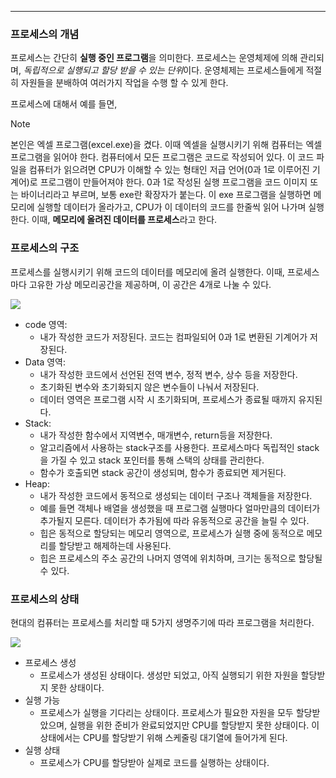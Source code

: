 
---

### 프로세스의 개념

프로세스는 간단히 **실행 중인 프로그램**을 의미한다. 프로세스는 운영체제에 의해 관리되며, *독립적으로 실행되고 할당 받을 수 있는 단위*이다. 운영체제는 프로세스들에게 적절히 자원들을 분배하여 여러가지 작업을 수행 할 수 있게 한다.

프로세스에 대해서 예를 들면,

> [!NOTE]
> 본인은 엑셀 프로그램(excel.exe)을 켰다. 이때 엑셀을 실행시키기 위해 컴퓨터는 엑셀 프로그램을 읽어야 한다. 컴퓨터에서 모든 프로그램은 코드로 작성되어 있다. 이 코드 파일을 컴퓨터가 읽으려면 CPU가 이해할 수 있는 형태인 저급 언어(0과 1로 이루어진 기계어)로 프로그램이 만들어져야 한다. 0과 1로 작성된 실행 프로그램을 코드 이미지 또는 바이너리라고 부르며, 보통 exe란 확장자가 붙는다. 이 exe 프로그램을 실행하면 메모리에 실행할 데이터가 올라가고, CPU가 이 데이터의 코드를 한줄씩 읽어 나가며 실행한다. 이때, **메모리에 올려진 데이터를 프로세스**라고 한다.

### 프로세스의 구조

프로세스를 실행시키기 위해 코드의 데이터를 메모리에 올려 실행한다. 이때, 프로세스마다 고유한 가상 메모리공간을 제공하며, 이 공간은 4개로 나눌 수 있다.

![](https://i.imgur.com/r3NAcNw.png)

- code 영역:
	- 내가 작성한 코드가 저장된다. 코드는 컴파일되어 0과 1로 변환된 기계어가 저장된다.
- Data 영역:
	- 내가 작성한 코드에서 선언된 전역 변수, 정적 변수, 상수 등을 저장한다.
	- 초기화된 변수와 초기화되지 않은 변수들이 나눠서 저장된다.
	- 데이터 영역은 프로그램 시작 시 초기화되며, 프로세스가 종료될 때까지 유지된다.
- Stack:
	- 내가 작성한 함수에서 지역변수, 매개변수, return등을 저장한다.
	- 알고리즘에서 사용하는 stack구조를 사용한다. 프로세스마다 독립적인 stack을 가질 수 있고 stack 포인터를 통해 스택의 상태를 관리한다.
	- 함수가 호출되면 stack 공간이 생성되며, 함수가 종료되면 제거된다.
- Heap:
	- 내가 작성한 코드에서 동적으로 생성되는 데이터 구조나 객체들을 저장한다.
	- 예를 들면 객체나 배열을 생성했을 때 프로그램 실행마다 얼마만큼의 데이터가 추가될지 모른다. 데이터가 추가됨에 따라 유동적으로 공간을 늘릴 수 있다.
	- 힙은 동적으로 할당되는 메모리 영역으로, 프로세스가 실행 중에 동적으로 메모리를 할당받고 해제하는데 사용된다.
	- 힙은 프로세스의 주소 공간의 나머지 영역에 위치하며, 크기는 동적으로 할당될 수 있다.

### 프로세스의 상태

현대의 컴퓨터는 프로세스를 처리할 때 5가지 생명주기에 따라 프로그램을 처리한다.

![](https://i.imgur.com/zDbwH77.png)

- 프로세스 생성
	- 프로세스가 생성된 상태이다. 생성만 되었고, 아직 실행되기 위한 자원을 할당받지 못한 상태이다.
- 실행 가능
	- 프로세스가 실행을 기다리는 상태이다. 프로세스가 필요한 자원을 모두 할당받았으며, 실행을 위한 준비가 완료되었지만 CPU를 할당받지 못한 상태이다. 이 상태에서는 CPU를 할당받기 위해 스케줄링 대기열에 들어가게 된다.
- 실행 상태
	- 프로세스가 CPU를 할당받아 실제로 코드를 실행하는 상태이다.